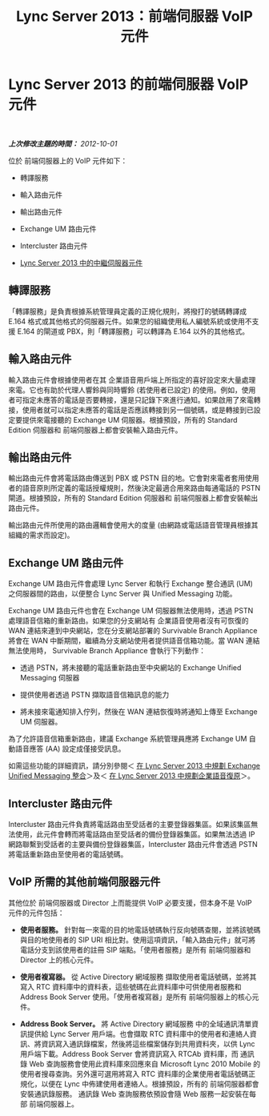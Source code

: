 ﻿---
title: Lync Server 2013：前端伺服器 VoIP 元件
TOCTitle: 前端伺服器 VoIP 元件
ms:assetid: 310e81a7-da45-47d4-95d0-92837e386502
ms:mtpsurl: https://technet.microsoft.com/zh-tw/library/Gg425812(v=OCS.15)
ms:contentKeyID: 49290501
ms.date: 08/10/2015
mtps_version: v=OCS.15
ms.translationtype: HT
---

# Lync Server 2013 的前端伺服器 VoIP 元件

 

_**上次修改主題的時間：** 2012-10-01_

位於 前端伺服器上的 VoIP 元件如下：

  - 轉譯服務

  - 輸入路由元件

  - 輸出路由元件

  - Exchange UM 路由元件

  - Intercluster 路由元件

  - [Lync Server 2013 中的中繼伺服器元件](lync-server-2013-mediation-server-component.md)

## 轉譯服務

「轉譯服務」是負責根據系統管理員定義的正規化規則，將撥打的號碼轉譯成 E.164 格式或其他格式的伺服器元件。如果您的組織使用私人編號系統或使用不支援 E.164 的閘道或 PBX，則「轉譯服務」可以轉譯為 E.164 以外的其他格式。

## 輸入路由元件

輸入路由元件會根據使用者在其 企業語音用戶端上所指定的喜好設定來大量處理來電。它也有助於代理人響鈴與同時響鈴 (若使用者已設定) 的使用。例如，使用者可指定未應答的電話是否要轉接，還是只記錄下來進行通知。如果啟用了來電轉接，使用者就可以指定未應答的電話是否應該轉接到另一個號碼，或是轉接到已設定要提供來電接聽的 Exchange UM 伺服器。根據預設，所有的 Standard Edition 伺服器和 前端伺服器上都會安裝輸入路由元件。

## 輸出路由元件

輸出路由元件會將電話路由傳送到 PBX 或 PSTN 目的地。它會對來電者套用使用者的語音原則所定義的電話授權規則，然後決定最適合用來路由每通電話的 PSTN 閘道。根據預設，所有的 Standard Edition 伺服器和 前端伺服器上都會安裝輸出路由元件。

輸出路由元件所使用的路由邏輯會使用大的度量 (由網路或電話語音管理員根據其組織的需求而設定)。

## Exchange UM 路由元件

Exchange UM 路由元件會處理 Lync Server 和執行 Exchange 整合通訊 (UM) 之伺服器間的路由，以便整合 Lync Server 與 Unified Messaging 功能。

Exchange UM 路由元件也會在 Exchange UM 伺服器無法使用時，透過 PSTN 處理語音信箱的重新路由。如果您的分支網站有 企業語音使用者沒有可恢復的 WAN 連結來連到中央網站，您在分支網站部署的 Survivable Branch Appliance 將會在 WAN 中斷期間，繼續為分支網站使用者提供語音信箱功能。當 WAN 連結無法使用時， Survivable Branch Appliance 會執行下列動作：

  - 透過 PSTN，將未接聽的電話重新路由至中央網站的 Exchange Unified Messaging 伺服器

  - 提供使用者透過 PSTN 擷取語音信箱訊息的能力

  - 將未接來電通知排入佇列，然後在 WAN 連結恢復時將通知上傳至 Exchange UM 伺服器。

為了允許語音信箱重新路由，建議 Exchange 系統管理員應將 Exchange UM 自動語音應答 (AA) 設定成僅接受訊息。

如需這些功能的詳細資訊，請分別參閱＜ [在 Lync Server 2013 中規劃 Exchange Unified Messaging 整合](lync-server-2013-planning-for-exchange-unified-messaging-integration.md)＞及＜ [在 Lync Server 2013 中規劃企業語音復原](lync-server-2013-planning-for-enterprise-voice-resiliency.md)＞。

## Intercluster 路由元件

Intercluster 路由元件負責將電話路由至受話者的主要登錄器集區。如果該集區無法使用，此元件會轉而將電話路由至受話者的備份登錄器集區。如果無法透過 IP 網路聯繫到受話者的主要與備份登錄器集區，Intercluster 路由元件會透過 PSTN 將電話重新路由至使用者的電話號碼。

## VoIP 所需的其他前端伺服器元件

其他位於 前端伺服器或 Director 上而能提供 VoIP 必要支援，但本身不是 VoIP 元件的元件包括：

  - **使用者服務。** 針對每一來電的目的地電話號碼執行反向號碼查閱，並將該號碼與目的地使用者的 SIP URI 相比對。使用這項資訊，「輸入路由元件」就可將電話分支到該使用者的註冊 SIP 端點。「使用者服務」是所有 前端伺服器和 Director 上的核心元件。

  - **使用者複寫器。** 從 Active Directory 網域服務 擷取使用者電話號碼，並將其寫入 RTC 資料庫中的資料表，這些號碼在此資料庫中可供使用者服務和 Address Book Server 使用。「使用者複寫器」是所有 前端伺服器上的核心元件。

  - **Address Book Server。** 將 Active Directory 網域服務 中的全域通訊清單資訊提供給 Lync Server 用戶端。也會擷取 RTC 資料庫中的使用者和連絡人資訊、將資訊寫入通訊錄檔案，然後將這些檔案儲存到共用資料夾，以供 Lync 用戶端下載。Address Book Server 會將資訊寫入 RTCAb 資料庫，而 通訊錄 Web 查詢服務會使用此資料庫來回應來自 Microsoft Lync 2010 Mobile 的使用者搜尋查詢。另外還可選用將寫入 RTC 資料庫的企業使用者電話號碼正規化，以便在 Lync 中佈建使用者連絡人。根據預設，所有的 前端伺服器都會安裝通訊錄服務。 通訊錄 Web 查詢服務依預設會隨 Web 服務一起安裝在每部 前端伺服器上。


